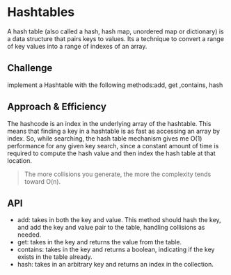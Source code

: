 # Hashtables
A hash table (also called a hash, hash map, unordered map or dictionary) is a data structure that pairs keys to values. Its a technique to convert a range of key values into a range of indexes of an array.
## Challenge
implement a Hashtable with the following methods:add, get ,contains, hash

## Approach & Efficiency
The hashcode is an index in the underlying array of the hashtable. This means that finding a key in a hashtable is as fast as accessing an array by index. So, while searching, the hash table mechanism gives me O(1) performance for any given key search, since a constant amount of time is required to compute the hash value and then index the hash table at that location.

> The more collisions you generate, the more the complexity tends toward O(n).
## API
- add: takes in both the key and value. This method should hash the key, and add the key and value pair to the table, handling collisions as needed.
- get: takes in the key and returns the value from the table.
- contains: takes in the key and returns a boolean, indicating if the key exists in the table already.
- hash: takes in an arbitrary key and returns an index in the collection.